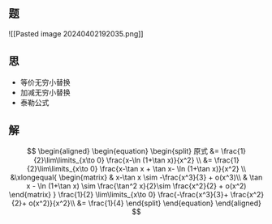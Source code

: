 ## 题

![[Pasted image 20240402192035.png]]

## 思

- 等价无穷小替换
- 加减无穷小替换
- 泰勒公式

## 解

$$
\begin{aligned}
	\begin{equation}
	\begin{split}
		原式
		&= \frac{1}{2}\lim\limits_{x\to 0} \frac{x-\ln (1+\tan x)}{x^2} \\
		&= \frac{1}{2}\lim\limits_{x\to 0} \frac{x-\tan x + \tan x- \ln (1+\tan x)}{x^2} \\
		&\xlongequal{
			\begin{matrix}
				& x-\tan x \sim -\frac{x^3}{3} + o(x^3)\\
				& \tan x - \ln (1+\tan x) \sim \frac{\tan^2 x}{2}\sim \frac{x^2}{2} + o(x^2)
			\end{matrix}
		}
		\frac{1}{2} \lim\limits_{x\to 0} \frac{-\frac{x^3}{3}+ \frac{x^2}{2}+ o(x^2)}{x^2}\\
		&= \frac{1}{4}
	\end{split}
	\end{equation}
\end{aligned}
$$

